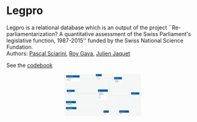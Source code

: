 # Legpro
Legpro is a relational database which is an output of the project ``Re-parliamentarization? A quantitative assessment of the Swiss
Parliament's legislative function, 1987-2015'' funded by the Swiss National Science Fundation. <br/>
Authors: [Pascal Sciarini](mailto:pascal.sciarini@unige.ch), [Roy Gava](mailto:roy.gava@unige.ch), [Julien Jaquet](mailto:julien.jaquet@unige.ch)

See the [codebook](https://julienmjaquet.github.io/legpro)

<p align="center">
  <img src="images/data_structure.png" style="width: 200px;"/>
</p>


